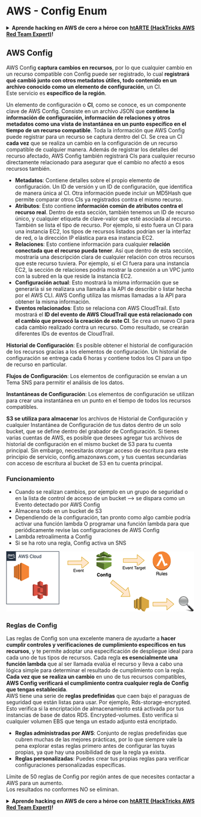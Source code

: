 # AWS - Config Enum

<details>

<summary><strong>Aprende hacking en AWS de cero a héroe con</strong> <a href="https://training.hacktricks.xyz/courses/arte"><strong>htARTE (HackTricks AWS Red Team Expert)</strong></a><strong>!</strong></summary>

Otras formas de apoyar a HackTricks:

* Si quieres ver tu **empresa anunciada en HackTricks** o **descargar HackTricks en PDF** revisa los [**PLANES DE SUSCRIPCIÓN**](https://github.com/sponsors/carlospolop)!
* Consigue el [**merchandising oficial de PEASS & HackTricks**](https://peass.creator-spring.com)
* Descubre [**La Familia PEASS**](https://opensea.io/collection/the-peass-family), nuestra colección de [**NFTs**](https://opensea.io/collection/the-peass-family) exclusivos
* **Únete al** 💬 [**grupo de Discord**](https://discord.gg/hRep4RUj7f) o al [**grupo de telegram**](https://t.me/peass) o **sígueme** en **Twitter** 🐦 [**@carlospolopm**](https://twitter.com/carlospolopm)**.**
* **Comparte tus trucos de hacking enviando PRs a los repositorios de github de** [**HackTricks**](https://github.com/carlospolop/hacktricks) y [**HackTricks Cloud**](https://github.com/carlospolop/hacktricks-cloud).

</details>

## AWS Config

AWS Config **captura cambios en recursos**, por lo que cualquier cambio en un recurso compatible con Config puede ser registrado, lo cual **registrará qué cambió junto con otros metadatos útiles, todo contenido en un archivo conocido como un elemento de configuración**, un CI.\
Este servicio es **específico de la región**.

Un elemento de configuración o **CI**, como se conoce, es un componente clave de AWS Config. Consiste en un archivo JSON que **contiene la información de configuración, información de relaciones y otros metadatos como una vista de instantánea en un punto específico en el tiempo de un recurso compatible**. Toda la información que AWS Config puede registrar para un recurso se captura dentro del CI. Se crea un CI **cada vez** que se realiza un cambio en la configuración de un recurso compatible de cualquier manera. Además de registrar los detalles del recurso afectado, AWS Config también registrará CIs para cualquier recurso directamente relacionado para asegurar que el cambio no afectó a esos recursos también.

* **Metadatos**: Contiene detalles sobre el propio elemento de configuración. Un ID de versión y un ID de configuración, que identifica de manera única al CI. Otra información puede incluir un MD5Hash que permite comparar otros CIs ya registrados contra el mismo recurso.
* **Atributos**: Esto contiene **información común de atributos contra el recurso real**. Dentro de esta sección, también tenemos un ID de recurso único, y cualquier etiqueta de clave-valor que esté asociada al recurso. También se lista el tipo de recurso. Por ejemplo, si esto fuera un CI para una instancia EC2, los tipos de recursos listados podrían ser la interfaz de red, o la dirección IP elástica para esa instancia EC2.
* **Relaciones**: Esto contiene información para cualquier **relación conectada que el recurso pueda tener**. Así que dentro de esta sección, mostraría una descripción clara de cualquier relación con otros recursos que este recurso tuviera. Por ejemplo, si el CI fuera para una instancia EC2, la sección de relaciones podría mostrar la conexión a un VPC junto con la subred en la que reside la instancia EC2.
* **Configuración actual**: Esto mostrará la misma información que se generaría si se realizara una llamada a la API de describir o listar hecha por el AWS CLI. AWS Config utiliza las mismas llamadas a la API para obtener la misma información.
* **Eventos relacionados**: Esto se relaciona con AWS CloudTrail. Esto mostrará el **ID del evento de AWS CloudTrail que está relacionado con el cambio que provocó la creación de este CI**. Se crea un nuevo CI para cada cambio realizado contra un recurso. Como resultado, se crearán diferentes IDs de eventos de CloudTrail.

**Historial de Configuración**: Es posible obtener el historial de configuración de los recursos gracias a los elementos de configuración. Un historial de configuración se entrega cada 6 horas y contiene todos los CI para un tipo de recurso en particular.

**Flujos de Configuración**: Los elementos de configuración se envían a un Tema SNS para permitir el análisis de los datos.

**Instantáneas de Configuración**: Los elementos de configuración se utilizan para crear una instantánea en un punto en el tiempo de todos los recursos compatibles.

**S3 se utiliza para almacenar** los archivos de Historial de Configuración y cualquier Instantánea de Configuración de tus datos dentro de un solo bucket, que se define dentro del grabador de Configuración. Si tienes varias cuentas de AWS, es posible que desees agregar tus archivos de historial de configuración en el mismo bucket de S3 para tu cuenta principal. Sin embargo, necesitarás otorgar acceso de escritura para este principio de servicio, config.amazonaws.com, y tus cuentas secundarias con acceso de escritura al bucket de S3 en tu cuenta principal.

### Funcionamiento

* Cuando se realizan cambios, por ejemplo en un grupo de seguridad o en la lista de control de acceso de un bucket —> se dispara como un Evento detectado por AWS Config
* Almacena todo en un bucket de S3
* Dependiendo de la configuración, tan pronto como algo cambie podría activar una función lambda O programar una función lambda para que periódicamente revise las configuraciones de AWS Config
* Lambda retroalimenta a Config
* Si se ha roto una regla, Config activa un SNS

![](<../../../../.gitbook/assets/image (46).png>)

### Reglas de Config

Las reglas de Config son una excelente manera de ayudarte a **hacer cumplir controles y verificaciones de cumplimiento específicos** **en tus recursos**, y te permite adoptar una especificación de despliegue ideal para cada uno de tus tipos de recursos. Cada regla **es esencialmente una función lambda** que al ser llamada evalúa el recurso y lleva a cabo una lógica simple para determinar el resultado de cumplimiento con la regla. **Cada vez que se realiza un cambio** en uno de tus recursos compatibles, **AWS Config verificará el cumplimiento contra cualquier regla de Config que tengas establecida**.\
AWS tiene una serie de **reglas predefinidas** que caen bajo el paraguas de seguridad que están listas para usar. Por ejemplo, Rds-storage-encrypted. Esto verifica si la encriptación de almacenamiento está activada por tus instancias de base de datos RDS. Encrypted-volumes. Esto verifica si cualquier volumen EBS que tenga un estado adjunto está encriptado.

* **Reglas administradas por AWS**: Conjunto de reglas predefinidas que cubren muchas de las mejores prácticas, por lo que siempre vale la pena explorar estas reglas primero antes de configurar las tuyas propias, ya que hay una posibilidad de que la regla ya exista.
* **Reglas personalizadas**: Puedes crear tus propias reglas para verificar configuraciones personalizadas específicas.

Límite de 50 reglas de Config por región antes de que necesites contactar a AWS para un aumento.\
Los resultados no conformes NO se eliminan.

<details>

<summary><strong>Aprende hacking en AWS de cero a héroe con</strong> <a href="https://training.hacktricks.xyz/courses/arte"><strong>htARTE (HackTricks AWS Red Team Expert)</strong></a><strong>!</strong></summary>

Otras formas de apoyar a HackTricks:

* Si quieres ver tu **empresa anunciada en HackTricks** o **descargar HackTricks en PDF** revisa los [**PLANES DE SUSCRIPCIÓN**](https://github.com/sponsors/carlospolop)!
* Consigue el [**merchandising oficial de PEASS & HackTricks**](https://peass.creator-spring.com)
* Descubre [**La Familia PEASS**](https://opensea.io/collection/the-peass-family), nuestra colección de [**NFTs**](https://opensea.io/collection/the-peass-family) exclusivos
* **Únete al** 💬 [**grupo de Discord**](https://discord.gg/hRep4RUj7f) o al [**grupo de telegram**](https://t.me/peass) o **sígueme** en **Twitter** 🐦 [**@carlospolopm**](https://twitter.com/carlospolopm)**.**
* **Comparte tus trucos de hacking enviando PRs a los repositorios de github de** [**HackTricks**](https://github.com/carlospolop/hacktricks) y [**HackTricks Cloud**](https://github.com/carlospolop/hacktricks-cloud).

</details>
